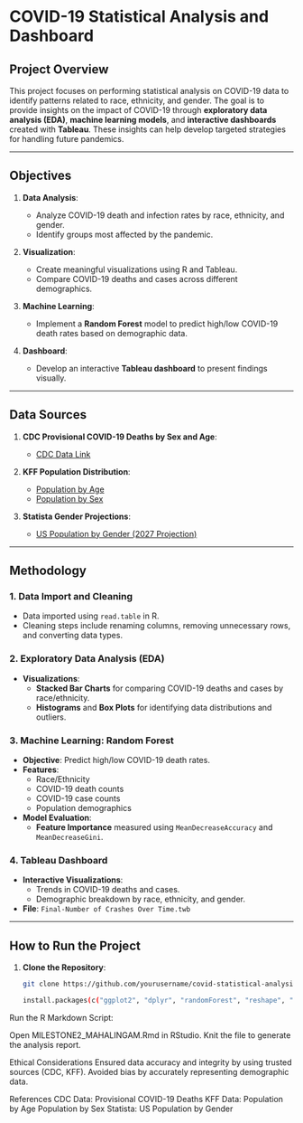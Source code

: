 # COVID-19 Statistical Analysis and Dashboard

## Project Overview

This project focuses on performing statistical analysis on COVID-19 data to identify patterns related to race, ethnicity, and gender. The goal is to provide insights on the impact of COVID-19 through **exploratory data analysis (EDA)**, **machine learning models**, and **interactive dashboards** created with **Tableau**. These insights can help develop targeted strategies for handling future pandemics.

---

## Objectives

1. **Data Analysis**:
   - Analyze COVID-19 death and infection rates by race, ethnicity, and gender.
   - Identify groups most affected by the pandemic.

2. **Visualization**:
   - Create meaningful visualizations using R and Tableau.
   - Compare COVID-19 deaths and cases across different demographics.

3. **Machine Learning**:
   - Implement a **Random Forest** model to predict high/low COVID-19 death rates based on demographic data.

4. **Dashboard**:
   - Develop an interactive **Tableau dashboard** to present findings visually.

---
## Data Sources

1. **CDC Provisional COVID-19 Deaths by Sex and Age**:
   - [CDC Data Link](https://data.cdc.gov/NCHS/Provisional-COVID-19-Deaths-by-Sex-and-Age/9bhg-hcku)

2. **KFF Population Distribution**:
   - [Population by Age](https://www.kff.org/other/state-indicator/distribution-by-age/)
   - [Population by Sex](https://www.kff.org/other/state-indicator/distribution-by-sex/)

3. **Statista Gender Projections**:
   - [US Population by Gender (2027 Projection)](https://www.statista.com/statistics/737923/us-population-by-gender/)

---

## Methodology

### 1. **Data Import and Cleaning**

- Data imported using `read.table` in R.
- Cleaning steps include renaming columns, removing unnecessary rows, and converting data types.

### 2. **Exploratory Data Analysis (EDA)**

- **Visualizations**:
  - **Stacked Bar Charts** for comparing COVID-19 deaths and cases by race/ethnicity.
  - **Histograms** and **Box Plots** for identifying data distributions and outliers.

### 3. **Machine Learning: Random Forest**

- **Objective**: Predict high/low COVID-19 death rates.
- **Features**:
  - Race/Ethnicity
  - COVID-19 death counts
  - COVID-19 case counts
  - Population demographics
- **Model Evaluation**:
  - **Feature Importance** measured using `MeanDecreaseAccuracy` and `MeanDecreaseGini`.

### 4. **Tableau Dashboard**

- **Interactive Visualizations**:
  - Trends in COVID-19 deaths and cases.
  - Demographic breakdown by race, ethnicity, and gender.
- **File**: `Final-Number of Crashes Over Time.twb`

---

## How to Run the Project

1. **Clone the Repository**:
   ```bash
   git clone https://github.com/yourusername/covid-statistical-analysis-dashboard.git

   install.packages(c("ggplot2", "dplyr", "randomForest", "reshape", "Metrics"))

Run the R Markdown Script:

Open MILESTONE2_MAHALINGAM.Rmd in RStudio.
Knit the file to generate the analysis report.

Ethical Considerations
Ensured data accuracy and integrity by using trusted sources (CDC, KFF).
Avoided bias by accurately representing demographic data.

References
CDC Data: Provisional COVID-19 Deaths
KFF Data:
Population by Age
Population by Sex
Statista: US Population by Gender

